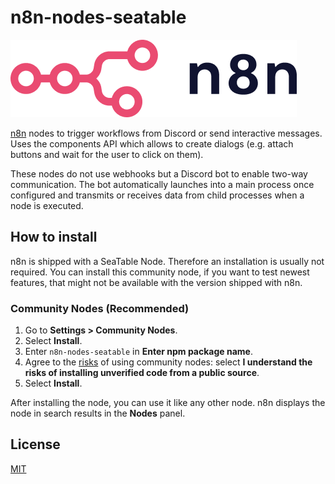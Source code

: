 # n8n-nodes-seatable

![n8n.io - Workflow Automation](https://raw.githubusercontent.com/n8n-io/n8n/master/assets/n8n-logo.png)

[n8n](https://www.n8n.io) nodes to trigger workflows from Discord or send interactive messages. Uses the components API which allows to create dialogs (e.g. attach buttons and wait for the user to click on them).

These nodes do not use webhooks but a Discord bot to enable two-way communication. The bot automatically launches into a main process once configured and transmits or receives data from child processes when a node is executed.

## How to install

n8n is shipped with a SeaTable Node. Therefore an installation is usually not required.
You can install this community node, if you want to test newest features, that might not be available with the version shipped with n8n.

### Community Nodes (Recommended)

1. Go to **Settings > Community Nodes**.
2. Select **Install**.
3. Enter `n8n-nodes-seatable` in **Enter npm package name**.
4. Agree to the [risks](https://docs.n8n.io/integrations/community-nodes/risks/) of using community nodes: select **I understand the risks of installing unverified code from a public source**.
5. Select **Install**.

After installing the node, you can use it like any other node. n8n displays the node in search results in the **Nodes** panel.

## License

[MIT](https://github.com/n8n-io/n8n-nodes-starter/blob/master/LICENSE.md)
